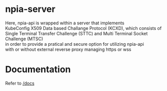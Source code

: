 # npia-server

Here, npia-api is wrapped within a server that implements \
KubeConfig X509 Data based Challange Protocol (KCXD), which consists of\
Single Terminal Transfer Challenge (STTC) and Multi Terminal Socket Challenge (MTSC)\
in order to provide a pratical and secure option for utilizing npia-api \
with or without external reverse proxy managing https or wss 

# Documentation

Refer to [/docs](https://okestro-aidevops.github.io/npia-server/)